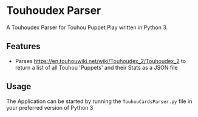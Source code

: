 # Touhoudex Parser

A Touhoudex Parser for Touhou Puppet Play written in Python 3.

## Features

* Parses https://en.touhouwiki.net/wiki/Touhoudex_2/Touhoudex_2 to return a list of all Touhou 'Puppets' and their Stats as a JSON file

## Usage

The Application can be started by running the  ```TouhouCardsParser.py``` file in your preferred version of Python 3